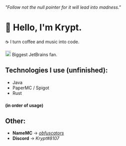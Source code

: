 *"Follow not the null pointer for it will lead into madness."*

# :wave: Hello, I'm Krypt. 

:coffee: I turn coffee and music into code. 

<img src="https://www.jetbrains.com/favicon.ico" width="18"/> Biggest JetBrains fan. 

## Technologies I use (unfinished): 
  - Java 
  - PaperMC / Spigot
  - Rust
### <sup>(in order of usage)</sup>  

## Other:

  - **NameMC**  -> *[obfuscators](https://namemc.com/obfuscators.1)*
  - **Discord** -> *Krypt#8107*
